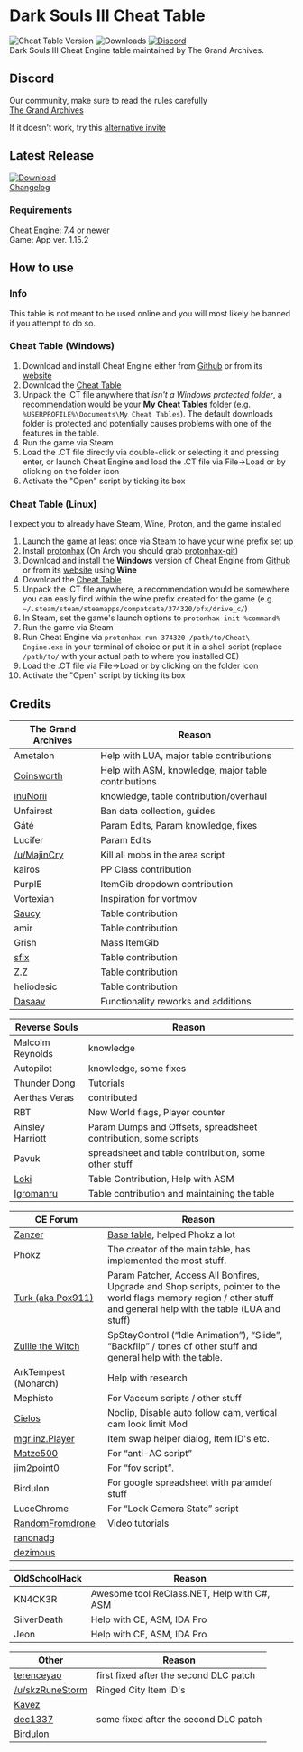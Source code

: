 # Dark Souls III Cheat Table

![Cheat Table Version](https://img.shields.io/github/v/release/The-Grand-Archives/Dark-Souls-III-CT-TGA?include_prereleases&label=Cheat%20Table&sort=semver&logo=github)
![Downloads](https://img.shields.io/github/downloads/The-Grand-Archives/Dark-Souls-III-CT-TGA/total?label=Downloads&logo=github)
[![Discord](https://img.shields.io/discord/334557263203401729?label=Discord&logo=discord)](https://discord.io/the-grand-archives)  
Dark Souls III Cheat Engine table maintained by The Grand Archives.

## Discord

Our community, make sure to read the rules carefully  
[The Grand Archives](https://discord.io/the-grand-archives)  

If it doesn't work, try this [alternative invite](https://discord.gg/2RTW6BFgeX)

## Latest Release

[![Download](https://img.shields.io/badge/dynamic/json.svg?label=download&url=https://api.github.com/repos/The-Grand-Archives/Dark-Souls-III-CT-TGA/releases/latest&query=$.assets[0].name&style=for-the-badge)](https://github.com/The-Grand-Archives/Dark-Souls-III-CT-TGA/releases/latest)  
[Changelog](/CHANGELOG.md)  

### Requirements

Cheat Engine: [7.4 or newer](https://github.com/cheat-engine/cheat-engine/releases)  
Game: App ver. 1.15.2

## How to use

### Info

This table is not meant to be used online and you will most likely be banned if you attempt to do so.

### Cheat Table (Windows)

1. Download and install Cheat Engine either from [Github](https://github.com/cheat-engine/cheat-engine/releases) or from its [website](https://cheatengine.org/)
2. Download the [Cheat Table](https://github.com/The-Grand-Archives/Dark-Souls-III-CT-TGA/releases)
3. Unpack the .CT file anywhere that *isn't a Windows protected folder*, a recommendation would be your **My Cheat Tables** folder (e.g. `%USERPROFILE%\Documents\My Cheat Tables`). The default downloads folder is protected and potentially causes problems with one of the features in the table.
4. Run the game via Steam
5. Load the .CT file directly via double-click or selecting it and pressing enter, or launch Cheat Engine and load the .CT file via File->Load or by clicking on the folder icon
6. Activate the "Open" script by ticking its box

### Cheat Table (Linux)

I expect you to already have Steam, Wine, Proton, and the game installed

1. Launch the game at least once via Steam to have your wine prefix set up
2. Install [protonhax](https://github.com/jcnils/protonhax) (On Arch you should grab [protonhax-git](https://aur.archlinux.org/packages/protonhax-git))
3. Download and install the **Windows** version of Cheat Engine from [Github](https://github.com/cheat-engine/cheat-engine/releases) or from its [website](https://cheatengine.org/) using **Wine**
4. Download the [Cheat Table](https://github.com/The-Grand-Archives/Dark-Souls-III-CT-TGA/releases)
5. Unpack the .CT file anywhere, a recommendation would be somewhere you can easily find within the wine prefix created for the game (e.g. `~/.steam/steam/steamapps/compatdata/374320/pfx/drive_c/`)
6. In Steam, set the game's launch options to `protonhax init %command%`
7. Run the game via Steam
8. Run Cheat Engine via `protonhax run 374320 /path/to/Cheat\ Engine.exe` in your terminal of choice or put it in a shell script (replace `/path/to/` with your actual path to where you installed CE)
9. Load the .CT file via File->Load or by clicking on the folder icon
10. Activate the "Open" script by ticking its box

## Credits

The Grand Archives | Reason
------------------ | ---------------------
Ametalon | Help with LUA, major table contributions
[Coinsworth](https://github.com/LukeYui/) | Help with ASM, knowledge, major table contributions
[inuNorii](https://github.com/inuNorii) | knowledge, table contribution/overhaul
Unfairest | Ban data collection, guides
Gáté | Param Edits, Param knowledge, fixes
Lucifer | Param Edits
[/u/MajinCry](https://www.reddit.com/user/MajinCry) | Kill all mobs in the area script
kairos | PP Class contribution
PurplE | ItemGib dropdown contribution
Vortexian | Inspiration for vortmov
[Saucy](https://github.com/0dm) | Table contribution
amir | Table contribution
Grish | Mass ItemGib
[sfix](https://github.com/garyttierney) | Table contribution
Z.Z | Table contribution
heliodesic | Table contribution
[Dasaav](https://github.com/Dasaav-dsv) | Functionality reworks and additions

Reverse Souls | Reason
------------- | ---------------------
Malcolm Reynolds | knowledge
Autopilot | knowledge, some fixes
Thunder Dong | Tutorials
Aerthas Veras | contributed
RBT | New World flags, Player counter
Ainsley Harriott | Param Dumps and Offsets, spreadsheet contribution, some scripts
Pavuk | spreadsheet and table contribution, some other stuff
[Loki](https://github.com/LokiWasTaken) | Table Contribution, Help with ASM
[Igromanru](https://github.com/igromanru) | Table contribution and maintaining the table

CE Forum | Reason
-------- | ---------------------
[Zanzer](http://forum.cheatengine.org/profile.php?mode=viewprofile&u=352653) | [Base table](http://fearlessrevolution.com/viewtopic.php?f=4&t=205), helped Phokz a lot
Phokz | The creator of the main table, has implemented the most stuff.
[Turk (aka Pox911)](http://www.cheatengine.org/forum/profile.php?mode=viewprofile&u=184639) | Param Patcher, Access All Bonfires, Upgrade and Shop scripts, pointer to the world flags memory region / other stuff and general help with the table (LUA and stuff)
[Zullie the Witch](http://forum.cheatengine.org/profile.php?mode=viewprofile&u=324171) | SpStayControl (“Idle Animation”), “Slide”, “Backflip” / tones of other stuff and general help with the table.
ArkTempest (Monarch) | Help with research
Mephisto | For Vaccum scripts / other stuff
[Cielos](http://forum.cheatengine.org/profile.php?mode=viewprofile&u=107448) | Noclip, Disable auto follow cam, vertical cam look limit Mod
[mgr.inz.Player](http://forum.cheatengine.org/profile.php?mode=viewprofile&u=177983) | Item swap helper dialog, Item ID's etc.
[Matze500](http://forum.cheatengine.org/profile.php?mode=viewprofile&u=324171) | For “anti-AC script”
[jim2point0](http://forum.cheatengine.org/profile.php?mode=viewprofile&u=333758) | For “fov script”.
Birdulon | For google spreadsheet with paramdef stuff
LuceChrome | For “Lock Camera State” script
[RandomFromdrone](http://forum.cheatengine.org/posting.php?mode=quote&p=5665525) | Video tutorials
[ranonadg](http://forum.cheatengine.org/profile.php?mode=viewprofile&u=446280) |
[dezimous](http://forum.cheatengine.org/profile.php?mode=viewprofile&u=445852) |

OldSchoolHack | Reason
------------- | ---------------------
KN4CK3R | Awesome tool ReClass.NET, Help with C#, ASM
SilverDeath | Help with CE, ASM, IDA Pro
Jeon | Help with CE, ASM, IDA Pro

Other | Reason
----- | ---------------------
[terenceyao](http://fearlessrevolution.com/memberlist.php?mode=viewprofile&u=1536) | first fixed after the second DLC patch
[/u/skzRuneStorm](https://www.reddit.com/r/opensouls3/comments/61e8jj/ringed_city_dlc_items_hex_id/) | Ringed City Item ID's
[Kavez](https://github.com/Kavez) |
[dec1337](http://fearlessrevolution.com/memberlist.php?mode=viewprofile&u=1810) | some fixed after the second DLC patch
[Birdulon](https://www.youtube.com/user/Birdulon) |
